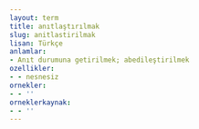 ```yaml
---
layout: term
title: anıtlaştırılmak
slug: anitlastirilmak
lisan: Türkçe
anlamlar:
- Anıt durumuna getirilmek; abedileştirilmek
ozellikler:
- - nesnesiz
ornekler:
- - ''
orneklerkaynak:
- - ''
---
```


